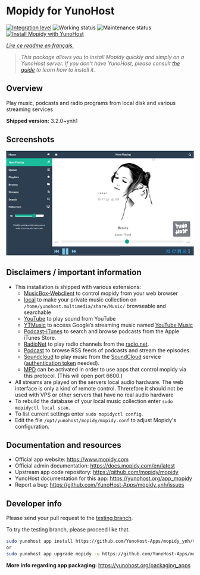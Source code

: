 <!--
N.B.: This README was automatically generated by https://github.com/YunoHost/apps/tree/master/tools/README-generator
It shall NOT be edited by hand.
-->

# Mopidy for YunoHost

[![Integration level](https://dash.yunohost.org/integration/mopidy.svg)](https://dash.yunohost.org/appci/app/mopidy) ![Working status](https://ci-apps.yunohost.org/ci/badges/mopidy.status.svg) ![Maintenance status](https://ci-apps.yunohost.org/ci/badges/mopidy.maintain.svg)  
[![Install Mopidy with YunoHost](https://install-app.yunohost.org/install-with-yunohost.svg)](https://install-app.yunohost.org/?app=mopidy)

*[Lire ce readme en français.](./README_fr.md)*

> *This package allows you to install Mopidy quickly and simply on a YunoHost server.
If you don't have YunoHost, please consult [the guide](https://yunohost.org/#/install) to learn how to install it.*

## Overview

Play music, podcasts and radio programs from local disk and various streaming services

**Shipped version:** 3.2.0~ynh1

## Screenshots

![Screenshot of Mopidy](./doc/screenshots/mopidy_screenshot1.png)

## Disclaimers / important information

* This installation is shipped with various extensions:
    * [MusicBox-Webclient](https://mopidy.com/ext/musicbox-webclient/) to control mopidy from your web browser
    * [local](https://mopidy.com/ext/local/) to make your private music collection on `/home/yunohost.multimedia/share/Music/` browseable and searchable
    * [YouTube](https://pypi.org/project/Mopidy-YouTube/) to play sound from YouTube
    * [YTMusic](https://music.youtube.com/) to access Google’s streaming music named [YouTube Music](https://music.youtube.com/) 
    * [Podcast-iTunes](https://mopidy.com/ext/podcast-itunes/) to search and browse podcasts from the Apple iTunes Store.
    * [RadioNet](https://mopidy.com/ext/radionet/) to play radio channels from the [radio.net](https://www.radio.net/).
    * [Podcast](https://mopidy.com/ext/podcast/) to browse RSS feeds of podcasts and stream the episodes.
    * [Soundcloud](https://pypi.org/project/Mopidy-SoundCloud/) to play music from the [SoundCloud](https://soundcloud.com/) service \([authentication token](https://pypi.org/project/Mopidy-SoundCloud/) needed\).
    * [MPD](https://mopidy.com/ext/mpd/) can be activated in order to use apps that control mopidy via this protocol. (This will open port 6600.) 
* All streams are played on the servers local audio hardware. The web interface is only a kind of remote control. Threrefore it should not be used with VPS or other servers that have no real audio hardware
* To rebuild the database of your local music collection enter `sudo mopidyctl local scan`.
* To list current settings enter `sudo mopidyctl config`.
* Edit the file `/opt/yunohost/mopidy/mopidy.conf` to adjust Mopidy's configuration.

## Documentation and resources

* Official app website: <https://www.mopidy.com>
* Official admin documentation: <https://docs.mopidy.com/en/latest>
* Upstream app code repository: <https://github.com/mopidy/mopidy>
* YunoHost documentation for this app: <https://yunohost.org/app_mopidy>
* Report a bug: <https://github.com/YunoHost-Apps/mopidy_ynh/issues>

## Developer info

Please send your pull request to the [testing branch](https://github.com/YunoHost-Apps/mopidy_ynh/tree/testing).

To try the testing branch, please proceed like that.

``` bash
sudo yunohost app install https://github.com/YunoHost-Apps/mopidy_ynh/tree/testing --debug
or
sudo yunohost app upgrade mopidy -u https://github.com/YunoHost-Apps/mopidy_ynh/tree/testing --debug
```

**More info regarding app packaging:** <https://yunohost.org/packaging_apps>
